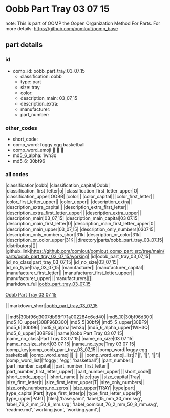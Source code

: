# Oobb Part Tray 03 07 15  

note: This is part of OOMP the Oopen Organization Method For Parts. For more details: https://github.com/oomlout/oomp_base

##  part details





### id
* oomp_id: oobb_part_tray_03_07_15
  * classification: oobb
  * type: part
  * size: tray
  * color: 
  * description_main: 03_07_15
  * description_extra: 
  * manufacturer: 
  * part_number: 

### other_codes
* short_code: 
* oomp_word: foggy egg basketball
* oomp_word_emoji :foggy: :egg: :basketball:
* md5_6_alpha: 1wh3q
* md5_6: 30bf96

### all codes 
|classification|oobb|
|classification_capital|Oobb|
|classification_first_letter|o|
|classification_first_letter_upper|O|
|classification_upper|OOBB|
|color||
|color_capital||
|color_first_letter||
|color_first_letter_upper||
|color_upper||
|description_extra||
|description_extra_capital||
|description_extra_first_letter||
|description_extra_first_letter_upper||
|description_extra_upper||
|description_main|03_07_15|
|description_main_capital|03 07.15|
|description_main_first_letter|0|
|description_main_first_letter_upper|0|
|description_main_upper|03_07_15|
|description_only_numbers|030715|
|description_only_numbers_short|31k|
|description_or_color|31k|
|description_or_color_upper|31K|
|directory|parts/oobb_part_tray_03_07_15|
|distributors|[]|
|github_link|https://github.com/oomlout/oomlout_oomp_part_src/tree/main/parts/oobb_part_tray_03_07_15/working|
|id|oobb_part_tray_03_07_15|
|id_no_class|part_tray_03_07_15|
|id_no_size|03_07_15|
|id_no_type|tray_03_07_15|
|manufacturer||
|manufacturer_capital||
|manufacturer_first_letter||
|manufacturer_first_letter_upper||
|manufacturer_upper||
|manufacturers|[]|
|markdown_full|[oobb_part_tray_03_07_15](https://github.com/oomlout/oomlout_oomp_part_src/tree/main/parts/oobb_part_tray_03_07_15/working)<br>[](https://github.com/oomlout/oomlout_oomp_part_src/tree/main/parts/oobb_part_tray_03_07_15/working)<br>[Oobb Part Tray 03 07 15](https://github.com/oomlout/oomlout_oomp_part_src/tree/main/parts/oobb_part_tray_03_07_15/working)<br><br>|
|markdown_short|[oobb_part_tray_03_07_15](https://github.com/oomlout/oomlout_oomp_part_src/tree/main/parts/oobb_part_tray_03_07_15/working)<br><br>|
|md5|30bf96d3007db98f171a002284c6ed40|
|md5_10|30bf96d300|
|md5_10_upper|30BF96D300|
|md5_5|30bf9|
|md5_5_upper|30BF9|
|md5_6|30bf96|
|md5_6_alpha|1wh3q|
|md5_6_alpha_upper|1WH3Q|
|md5_6_upper|30BF96|
|name|Oobb Part Tray 03 07 15|
|name_no_class|Part Tray 03 07 15|
|name_no_size|03 07 15|
|name_no_size_short|03 07 15|
|name_no_type|Tray 03 07 15|
|oomp_key|oomp_oobb_part_tray_03_07_15|
|oomp_word|foggy egg basketball|
|oomp_word_emoji|:foggy: :egg: :basketball:|
|oomp_word_emoji_list|[':foggy:', ':egg:', ':basketball:']|
|oomp_word_list|['foggy', 'egg', 'basketball']|
|part_number||
|part_number_capital||
|part_number_first_letter||
|part_number_first_letter_upper||
|part_number_upper||
|short_code||
|short_code_upper||
|short_name||
|size|tray|
|size_capital|Tray|
|size_first_letter|t|
|size_first_letter_upper|T|
|size_only_numbers||
|size_only_numbers_no_zeros||
|size_upper|TRAY|
|type|part|
|type_capital|Part|
|type_first_letter|p|
|type_first_letter_upper|P|
|type_upper|PART|
|files|['base.yaml', 'label_15_mm_30_mm.svg', 'label_76_2_mm_50_8_mm.svg', 'label_oomlout_76_2_mm_50_8_mm.svg', 'readme.md', 'working.json', 'working.yaml']|
